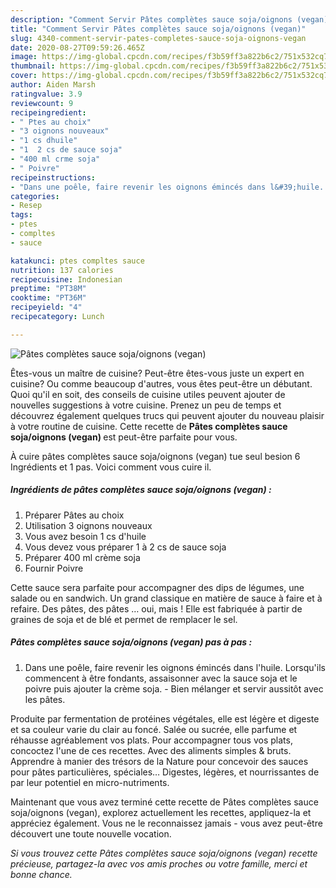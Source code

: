 ```yaml
---
description: "Comment Servir Pâtes complètes sauce soja/oignons (vegan)"
title: "Comment Servir Pâtes complètes sauce soja/oignons (vegan)"
slug: 4340-comment-servir-pates-completes-sauce-soja-oignons-vegan
date: 2020-08-27T09:59:26.465Z
image: https://img-global.cpcdn.com/recipes/f3b59ff3a822b6c2/751x532cq70/pates-completes-sauce-sojaoignons-vegan-photo-principale-de-la-recette.jpg
thumbnail: https://img-global.cpcdn.com/recipes/f3b59ff3a822b6c2/751x532cq70/pates-completes-sauce-sojaoignons-vegan-photo-principale-de-la-recette.jpg
cover: https://img-global.cpcdn.com/recipes/f3b59ff3a822b6c2/751x532cq70/pates-completes-sauce-sojaoignons-vegan-photo-principale-de-la-recette.jpg
author: Aiden Marsh
ratingvalue: 3.9
reviewcount: 9
recipeingredient:
- " Ptes au choix"
- "3 oignons nouveaux"
- "1 cs dhuile"
- "1  2 cs de sauce soja"
- "400 ml crme soja"
- " Poivre"
recipeinstructions:
- "Dans une poêle, faire revenir les oignons émincés dans l&#39;huile. Lorsqu&#39;ils commencent à être fondants, assaisonner avec la sauce soja et le poivre puis ajouter la crème soja.  Bien mélanger et servir aussitôt avec les pâtes."
categories:
- Resep
tags:
- ptes
- compltes
- sauce

katakunci: ptes compltes sauce 
nutrition: 137 calories
recipecuisine: Indonesian
preptime: "PT38M"
cooktime: "PT36M"
recipeyield: "4"
recipecategory: Lunch

---
```



![Pâtes complètes sauce soja/oignons (vegan)](https://img-global.cpcdn.com/recipes/f3b59ff3a822b6c2/751x532cq70/pates-completes-sauce-sojaoignons-vegan-photo-principale-de-la-recette.jpg)

Êtes-vous un maître de cuisine? Peut-être êtes-vous juste un expert en cuisine? Ou comme beaucoup d'autres, vous êtes peut-être un débutant. Quoi qu'il en soit, des conseils de cuisine utiles peuvent ajouter de nouvelles suggestions à votre cuisine. Prenez un peu de temps et découvrez également quelques trucs qui peuvent ajouter du nouveau plaisir à votre routine de cuisine. Cette recette de <strong> Pâtes complètes sauce soja/oignons (vegan) </strong> est peut-être parfaite pour vous.

<!--inarticleads1-->

À cuire pâtes complètes sauce soja/oignons (vegan) tue seul besion 6 Ingrédients et 1 pas. Voici comment vous cuire il.

##### Ingrédients de pâtes complètes sauce soja/oignons (vegan) :

1. Préparer  Pâtes au choix
1. Utilisation 3 oignons nouveaux
1. Vous avez besoin 1 cs d&#39;huile
1. Vous devez vous préparer 1 à 2 cs de sauce soja
1. Préparer 400 ml crème soja
1. Fournir  Poivre


Cette sauce sera parfaite pour accompagner des dips de légumes, une salade ou en sandwich. Un grand classique en matière de sauce à faire et à refaire. Des pâtes, des pâtes … oui, mais ! Elle est fabriquée à partir de graines de soja et de blé et permet de remplacer le sel. 

<!--inarticleads2-->

##### Pâtes complètes sauce soja/oignons (vegan) pas à pas :

1. Dans une poêle, faire revenir les oignons émincés dans l&#39;huile. Lorsqu&#39;ils commencent à être fondants, assaisonner avec la sauce soja et le poivre puis ajouter la crème soja.  - Bien mélanger et servir aussitôt avec les pâtes.


Produite par fermentation de protéines végétales, elle est légère et digeste et sa couleur varie du clair au foncé. Salée ou sucrée, elle parfume et réhausse agréablement vos plats. Pour accompagner tous vos plats, concoctez l&#39;une de ces recettes. Avec des aliments simples &amp; bruts. Apprendre à manier des trésors de la Nature pour concevoir des sauces pour pâtes particulières, spéciales… Digestes, légères, et nourrissantes de par leur potentiel en micro-nutriments. 

<!--inarticleads1-->

<p>
Maintenant que vous avez terminé cette recette de Pâtes complètes sauce soja/oignons (vegan), explorez actuellement les recettes, appliquez-la et appréciez également. Vous ne le reconnaissez jamais - vous avez peut-être découvert une toute nouvelle vocation.
</p>

<p>
<i>Si vous trouvez cette Pâtes complètes sauce soja/oignons (vegan) recette précieuse, partagez-la avec vos amis proches ou votre famille, merci et bonne chance.</i>
</p>
